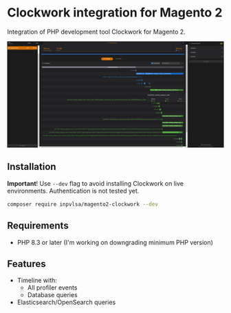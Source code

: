 # Clockwork integration for Magento 2

Integration of PHP development tool Clockwork for Magento 2.

![123](https://github.com/INPVLSA/magento-clockwork/blob/assets/repo_asset/Web.png?raw=true)
## Installation

**Important**! Use `--dev` flag to avoid installing Clockwork on live environments. Authentication is not tested yet.

```bash
composer require inpvlsa/magento2-clockwork --dev
```

## Requirements

- PHP 8.3 or later (I'm working on downgrading minimum PHP version)

## Features

- Timeline with:
    - All profiler events
    - Database queries
- Elasticsearch/OpenSearch queries
